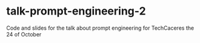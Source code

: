 # talk-prompt-engineering-2
Code and slides for the talk about prompt engineering for TechCaceres the 24 of October
